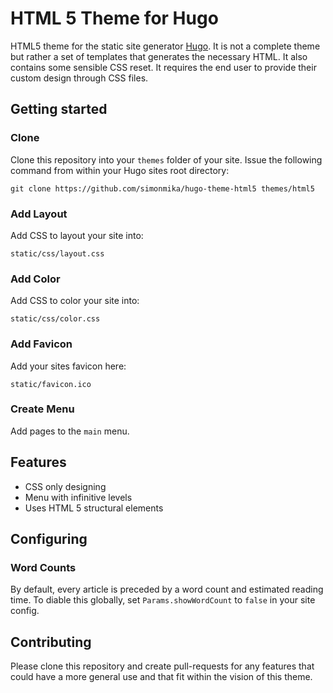 # HTML 5 Theme for Hugo

HTML5 theme for the static site generator [Hugo](http://http://hugo.spf13.com).
It is not a complete theme but rather a set of templates that generates the necessary HTML. It also contains some sensible CSS reset.
It requires the end user to provide their custom design through CSS files.

## Getting started
### Clone
Clone this repository into your `themes` folder of your site. Issue the following command from within your Hugo sites root directory:

	git clone https://github.com/simonmika/hugo-theme-html5 themes/html5

### Add Layout
Add CSS to layout your site into:

	static/css/layout.css

### Add Color
Add CSS to color your site into:

	static/css/color.css

### Add Favicon
Add your sites favicon here:

	static/favicon.ico

### Create Menu
Add pages to the `main` menu.

## Features
 * CSS only designing
 * Menu with infinitive levels
 * Uses HTML 5 structural elements

## Configuring

### Word Counts

By default, every article is preceded by a word count and estimated reading time.
To diable this globally, set `Params.showWordCount` to `false` in your site config.

## Contributing

Please clone this repository and create pull-requests for any features that could have a more general use and that fit within the vision of this theme.
